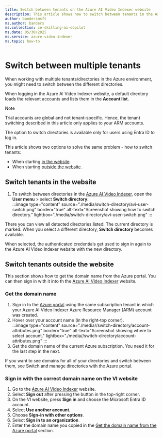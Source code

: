 ```yaml
---
title: Switch between tenants on the Azure AI Video Indexer website
description: This article shows how to switch between tenants in the Azure AI Video Indexer website. 
author: bandersmsft
ms.author: banders
ms.collection: ce-skilling-ai-copilot
ms.date: 05/30/2025
ms.service: azure-video-indexer
ms.topic: how-to
---
```


# Switch between multiple tenants

When working with multiple tenants/directories in the Azure environment, you might need to switch between the different directories. 

When logging in the Azure AI Video Indexer website, a default directory loads the relevant accounts and lists them in the **Account list**.

> [!Note]
> Trial accounts are global and not tenant-specific. Hence, the tenant switching described in this article only applies to your ARM accounts.
>
> The option to switch directories is available only for users using Entra ID to log in. 

This article shows two options to solve the same problem - how to switch tenants:

- When starting [in the website](#switch-tenants-in-the-website).
- When starting [outside the website](#switch-tenants-outside-the-website).

## Switch tenants in the website

1. To switch between directories in the [Azure AI Video Indexer](https://www.videoindexer.ai/), open the **User menu** > select **Switch directory**.  
    :::image type="content" source="./media/switch-directory/avi-user-switch.png" border="true" alt-text="Screenshot showing how to switch directory." lightbox="./media/switch-directory/avi-user-switch.png" :::

There you can view all detected directories listed. The current directory is marked. When you select a different directory, **Switch directory** becomes available.

When selected, the authenticated credentials get used to sign in again to the Azure AI Video Indexer website with the new directory.

## Switch tenants outside the website

This section shows how to get the domain name from the Azure portal. You can then sign in with it into th the [Azure AI Video Indexer](https://www.videoindexer.ai/) website.

### Get the domain name

1. Sign in to the [Azure portal](https://portal.azure.com) using the same subscription tenant in which your Azure AI Video Indexer Azure Resource Manager (ARM) account was created. 
1. Hover over your account name (in the right-top corner).  
    :::image type="content" source="./media//switch-directory/account-attributes.png" border="true" alt-text="Screenshot showing where to select account." lightbox="./media//switch-directory/account-attributes.png" :::
2. Get the domain name of the current Azure subscription. You need it for the last step in the next.

If you want to see domains for all of your directories and switch between them, see [Switch and manage directories with the Azure portal](/azure/azure-portal/set-preferences#switch-and-manage-directories).

### Sign in with the correct domain name on the VI website

1. Go to the [Azure AI Video Indexer](https://www.videoindexer.ai/) website.
1. Select **Sign out** after pressing the button in the top-right corner.
1. On the VI website, press **Sign in** and choose the Microsoft Entra ID account.
1. Select **Use another account**.
1. Choose **Sign-in with other options**.
1. Select **Sign in to an organization**.
1. Enter the domain name you copied in the [Get the domain name from the Azure portal](#get-the-domain-name) section.